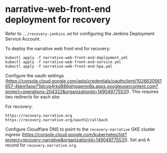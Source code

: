 # narrative-web-front-end deployment for recovery

Refer to `../recovery-jenkins.md` for configuring the Jenkins Deployment Service Account.

To deploy the narrative web front end for recovery:

```
kubectl apply -f narrative-web-front-end-deployment.yml
kubectl apply -f narrative-web-front-end-service.yml
kubectl apply -f narrative-web-front-end-hpa.yml
```

Configure the oauth settings (<https://console.cloud.google.com/apis/credentials/oauthclient/1026630561657-4kkm1aoe71ldcvp4rkd886ghjgqemv8a.apps.googleusercontent.com?project=operations-204322&organizationId=149049775531>). This requires two redirects for each site:

For recovery:
```
https://recovery.narrative.org
https://recovery.narrative.org/oauth2/callback
```
Configure Cloudflare DNS to point to the `recovery-narrative` GKE cluster ingress (<https://console.cloud.google.com/kubernetes/list?project=recovery-narrative&organizationId=149049775531>). Set and A record for `recovery.narrative.org`. 

